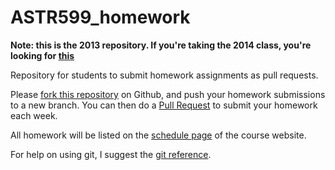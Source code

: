 ASTR599_homework
================

**Note: this is the 2013 repository. If you're taking the 2014 class, you're looking for [this](https://github.com/uw-python/2014_Astr599_HW)**


Repository for students to submit homework assignments as pull requests.

Please [fork this repository](https://help.github.com/articles/fork-a-repo)
on Github, and push your homework submissions to a new branch.
You can then do a
[Pull Request](https://help.github.com/articles/using-pull-requests)
to submit your homework each week.

All homework will be listed on the [schedule page](http://www.astro.washington.edu/users/vanderplas/Astr599/schedule) of the course website.

For help on using git, I suggest the [git reference](http://gitref.org/).

